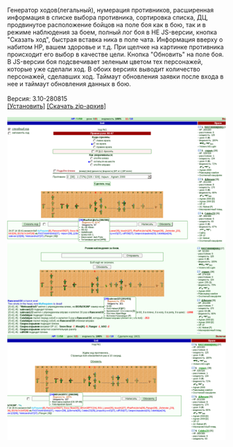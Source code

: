 Генератор ходов(легальный), нумерация противников, расширенная информация в списке выбора противника, сортировка списка, ДЦ, продвинутое расположение бойцов на поле боя как в бою, так и в режиме наблюдения за боем, полный лог боя в НЕ JS-версии, кнопка "Сказать ход", быстрая вставка ника в поле чата. Информация вверху о набитом HP, вашем здоровье и т.д. При щелчке на картинке противника происходит его выбор в качестве цели. Кнопка "Обновить" на поле боя. В JS-версии боя подсвечивает зеленым цветом тех персонажей, которые уже сделали ход. В обоих версиях выводит количество персонажей, сделавших ход. Таймаут обновления заявки после входа в нее и таймаут обновления данных в бою.
<br>
<br>
Версия: 3.10-280815
<br>
[[Установить]](https://raw.githubusercontent.com/MyRequiem/comfortablePlayingInGW/master/separatedScripts/AdvBattleAll/advBattleAll.user.js) [[Скачать zip-архив]](https://raw.githubusercontent.com/MyRequiem/comfortablePlayingInGW/master/separatedScripts/AdvBattleAll/advBattleAll.user.js.zip)
<br>
<br>
![AdvBattleAll](https://raw.githubusercontent.com/MyRequiem/comfortablePlayingInGW/master/imgs/AdvBattleAll/screen1.png)
<br>
![AdvBattleAll](https://raw.githubusercontent.com/MyRequiem/comfortablePlayingInGW/master/imgs/AdvBattleAll/screen3.png)
<br>
![AdvBattleAll](https://raw.githubusercontent.com/MyRequiem/comfortablePlayingInGW/master/imgs/AdvBattleAll/screen2.png)
<br>
